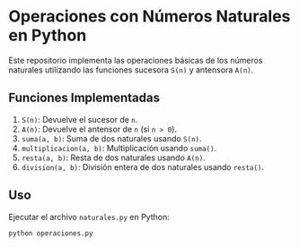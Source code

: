 # Operaciones con Números Naturales en Python

Este repositorio implementa las operaciones básicas de los números naturales utilizando las funciones sucesora `S(n)` y antensora `A(n)`.  

## Funciones Implementadas  

1. `S(n)`: Devuelve el sucesor de `n`.  
2. `A(n)`: Devuelve el antensor de `n` (si `n > 0`).  
3. `suma(a, b)`: Suma de dos naturales usando `S(n)`.  
4. `multiplicacion(a, b)`: Multiplicación usando `suma()`.  
5. `resta(a, b)`: Resta de dos naturales usando `A(n)`.  
6. `division(a, b)`: División entera de dos naturales usando `resta()`.  

## Uso  

Ejecutar el archivo `naturales.py` en Python:  

```sh
python operaciones.py
